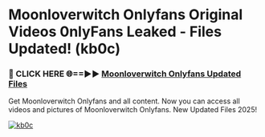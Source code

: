 # Moonloverwitch Onlyfans Original Videos 0nlyFans Leaked - Files Updated! (kb0c)

<h3>🔴 CLICK HERE 🌐==►► <a href="https://tinyurl.com/ehrbuxhb" rel="nofollow">Moonloverwitch Onlyfans Updated Files</a></h3>

Get Moonloverwitch Onlyfans and all content. Now you can access all videos and pictures of Moonloverwitch Onlyfans. New Updated Files 2025!

[![kb0c](https://i.imgur.com/lVYEuWS.gif)](https://tinyurl.com/ehrbuxhb)
